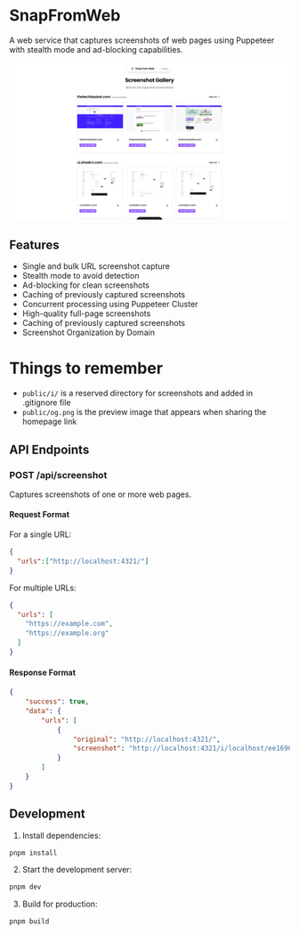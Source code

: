 # SnapFromWeb

A web service that captures screenshots of web pages using Puppeteer with stealth mode and ad-blocking capabilities.

![Screenshot](./public/og.png)

## Features

- Single and bulk URL screenshot capture
- Stealth mode to avoid detection
- Ad-blocking for clean screenshots
- Caching of previously captured screenshots
- Concurrent processing using Puppeteer Cluster
- High-quality full-page screenshots
- Caching of previously captured screenshots
- Screenshot Organization by Domain

# Things to remember

- `public/i/` is a reserved directory for screenshots and added in .gitignore file
- `public/og.png` is the preview image that appears when sharing the homepage link

## API Endpoints

### POST /api/screenshot

Captures screenshots of one or more web pages.

#### Request Format

For a single URL:
```json
{
  "urls":["http://localhost:4321/"]
}
```

For multiple URLs:
```json
{
  "urls": [
    "https://example.com",
    "https://example.org"
  ]
}
```

#### Response Format

```json
{
    "success": true,
    "data": {
        "urls": [
            {
                "original": "http://localhost:4321/",
                "screenshot": "http://localhost:4321/i/localhost/ee169604f4cebd35817a28306f40ab7fa34409f0eabb32806cdbad7252aabd53.png"
            }
        ]
    }
}
```

## Development

1. Install dependencies:
```bash
pnpm install
```

2. Start the development server:
```bash
pnpm dev
```

3. Build for production:
```bash
pnpm build
```
